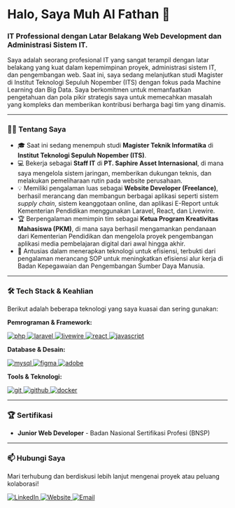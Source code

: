 # Halo, Saya Muh Al Fathan 👋

### IT Professional dengan Latar Belakang Web Development dan Administrasi Sistem IT.

Saya adalah seorang profesional IT yang sangat terampil dengan latar belakang yang kuat dalam kepemimpinan proyek, administrasi sistem IT, dan pengembangan web. Saat ini, saya sedang melanjutkan studi Magister di Institut Teknologi Sepuluh Nopember (ITS) dengan fokus pada Machine Learning dan Big Data. Saya berkomitmen untuk memanfaatkan pengetahuan dan pola pikir strategis saya untuk memecahkan masalah yang kompleks dan memberikan kontribusi berharga bagi tim yang dinamis.

---

### 👨‍💻 Tentang Saya

-   🎓 Saat ini sedang menempuh studi **Magister Teknik Informatika** di **Institut Teknologi Sepuluh Nopember (ITS)**.
-   💻 Bekerja sebagai **Staff IT** di **PT. Saphire Asset Internasional**, di mana saya mengelola sistem jaringan, memberikan dukungan teknis, dan melakukan pemeliharaan rutin pada website perusahaan.
-   💡 Memiliki pengalaman luas sebagai **Website Developer (Freelance)**, berhasil merancang dan membangun berbagai aplikasi seperti sistem *supply chain*, sistem keanggotaan online, dan aplikasi E-Report untuk Kementerian Pendidikan menggunakan Laravel, React, dan Livewire.
-   🏆 Berpengalaman memimpin tim sebagai **Ketua Program Kreativitas Mahasiswa (PKM)**, di mana saya berhasil mengamankan pendanaan dari Kementerian Pendidikan dan mengelola proyek pengembangan aplikasi media pembelajaran digital dari awal hingga akhir.
-   🚀 Antusias dalam menerapkan teknologi untuk efisiensi, terbukti dari pengalaman merancang SOP untuk meningkatkan efisiensi alur kerja di Badan Kepegawaian dan Pengembangan Sumber Daya Manusia.

---

### 🛠️ Tech Stack & Keahlian

Berikut adalah beberapa teknologi yang saya kuasai dan sering gunakan:

**Pemrograman & Framework:**
<p align="left">
  <a href="https://www.php.net" target="_blank" rel="noreferrer"> <img src="https://img.shields.io/badge/PHP-777BB4?style=for-the-badge&logo=php&logoColor=white" alt="php"/> </a>
  <a href="https://laravel.com/" target="_blank" rel="noreferrer"> <img src="https://img.shields.io/badge/Laravel-FF2D20?style=for-the-badge&logo=laravel&logoColor=white" alt="laravel"/> </a>
  <a href="https://laravel-livewire.com/" target="_blank" rel="noreferrer"> <img src="https://img.shields.io/badge/Livewire-4E56A3?style=for-the-badge&logo=livewire&logoColor=white" alt="livewire"/> </a>
  <a href="https://reactjs.org/" target="_blank" rel="noreferrer"> <img src="https://img.shields.io/badge/React-20232A?style=for-the-badge&logo=react&logoColor=61DAFB" alt="react"/> </a>
  <a href="https://developer.mozilla.org/en-US/docs/Web/JavaScript" target="_blank" rel="noreferrer"> <img src="https://img.shields.io/badge/JavaScript-F7DF1E?style=for-the-badge&logo=javascript&logoColor=black" alt="javascript"/> </a>
</p>

**Database & Desain:**
<p align="left">
  <a href="https://www.mysql.com/" target="_blank" rel="noreferrer"> <img src="https://img.shields.io/badge/MySQL-005C84?style=for-the-badge&logo=mysql&logoColor=white" alt="mysql"/> </a>
  <a href="https://www.figma.com/" target="_blank" rel="noreferrer"> <img src="https://img.shields.io/badge/Figma-F24E1E?style=for-the-badge&logo=figma&logoColor=white" alt="figma"/> </a>
  <a href="https://www.adobe.com/" target="_blank" rel="noreferrer"> <img src="https://img.shields.io/badge/Adobe-FF0000?style=for-the-badge&logo=adobe&logoColor=white" alt="adobe"/> </a>
</p>

**Tools & Teknologi:**
<p align="left">
  <a href="https://git-scm.com/" target="_blank" rel="noreferrer"> <img src="https://img.shields.io/badge/git-%23F05033.svg?style=for-the-badge&logo=git&logoColor=white" alt="git"/> </a>
  <a href="https://github.com/" target="_blank" rel="noreferrer"> <img src="https://img.shields.io/badge/github-%23121011.svg?style=for-the-badge&logo=github&logoColor=white" alt="github"/> </a>
  <a href="https://www.docker.com/" target="_blank" rel="noreferrer"> <img src="https://img.shields.io/badge/docker-%230db7ed.svg?style=for-the-badge&logo=docker&logoColor=white" alt="docker"/> </a>
</p>

---

### 🏆 Sertifikasi

-   **Junior Web Developer** - Badan Nasional Sertifikasi Profesi (BNSP)

---

### 📫 Hubungi Saya

Mari terhubung dan berdiskusi lebih lanjut mengenai proyek atau peluang kolaborasi!

<p align="left">
  <a href="https://www.linkedin.com/in/muhalfathan" target="_blank">
    <img src="https://img.shields.io/badge/LinkedIn-0077B5?style=for-the-badge&logo=linkedin&logoColor=white" alt="LinkedIn"/>
  </a>
  <a href="https://www.alfathandr.com" target="_blank">
    <img src="https://img.shields.io/badge/Website-4A90E2?style=for-the-badge&logo=google-chrome&logoColor=white" alt="Website"/>
  </a>
  <a href="mailto:alfathandr@outlook.co.id" target="_blank">
    <img src="https://img.shields.io/badge/Microsoft_Outlook-0078D4?style=for-the-badge&logo=microsoft-outlook&logoColor=white" alt="Email"/>
  </a>
</p>
